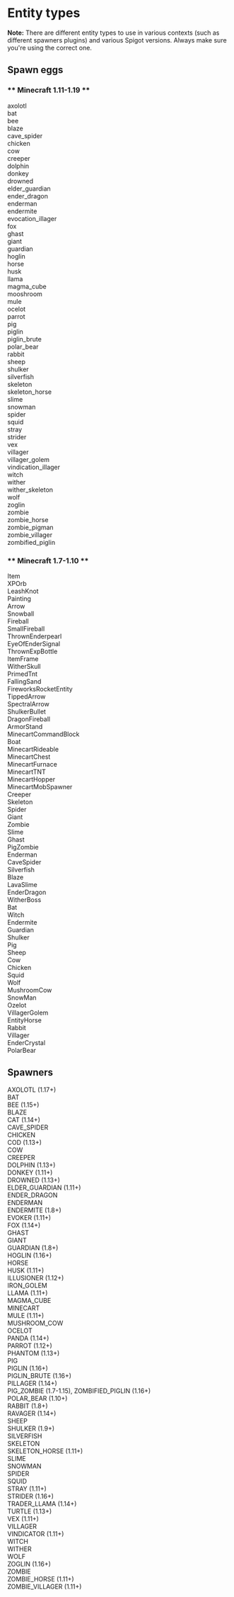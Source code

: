 # Entity types

<p class="warn"><b>Note:</b> There are different entity types to use in various contexts (such as different spawners
 plugins) and various Spigot versions. Always make sure you're using the correct one.</p>

## Spawn eggs

<!-- tabs:start -->

### ** Minecraft 1.11-1.19 **

axolotl<br />
bat<br />
bee<br />
blaze<br />
cave_spider<br />
chicken<br />
cow<br />
creeper<br />
dolphin<br />
donkey<br />
drowned<br />
elder_guardian<br />
ender_dragon<br />
enderman<br />
endermite<br />
evocation_illager<br />
fox<br />
ghast<br />
giant<br />
guardian<br />
hoglin<br />
horse<br />
husk<br />
llama<br />
magma_cube<br />
mooshroom<br />
mule<br />
ocelot<br />
parrot<br />
pig<br />
piglin<br />
piglin_brute<br />
polar_bear<br />
rabbit<br />
sheep<br />
shulker<br />
silverfish<br />
skeleton<br />
skeleton_horse<br />
slime<br />
snowman<br />
spider<br />
squid<br />
stray<br />
strider<br />
vex<br />
villager<br />
villager_golem<br />
vindication_illager<br />
witch<br />
wither<br />
wither_skeleton<br />
wolf<br />
zoglin<br />
zombie<br />
zombie_horse<br />
zombie_pigman<br />
zombie_villager<br />
zombified_piglin

### ** Minecraft 1.7-1.10 **

Item<br />
XPOrb<br />
LeashKnot<br />
Painting<br />
Arrow<br />
Snowball<br />
Fireball<br />
SmallFireball<br />
ThrownEnderpearl<br />
EyeOfEnderSignal<br />
ThrownExpBottle<br />
ItemFrame<br />
WitherSkull<br />
PrimedTnt<br />
FallingSand<br />
FireworksRocketEntity<br />
TippedArrow<br />
SpectralArrow<br />
ShulkerBullet<br />
DragonFireball<br />
ArmorStand<br />
MinecartCommandBlock<br />
Boat<br />
MinecartRideable<br />
MinecartChest<br />
MinecartFurnace<br />
MinecartTNT<br />
MinecartHopper<br />
MinecartMobSpawner<br />
Creeper<br />
Skeleton<br />
Spider<br />
Giant<br />
Zombie<br />
Slime<br />
Ghast<br />
PigZombie<br />
Enderman<br />
CaveSpider<br />
Silverfish<br />
Blaze<br />
LavaSlime<br />
EnderDragon<br />
WitherBoss<br />
Bat<br />
Witch<br />
Endermite<br />
Guardian<br />
Shulker<br />
Pig<br />
Sheep<br />
Cow<br />
Chicken<br />
Squid<br />
Wolf<br />
MushroomCow<br />
SnowMan<br />
Ozelot<br />
VillagerGolem<br />
EntityHorse<br />
Rabbit<br />
Villager<br />
EnderCrystal<br />
PolarBear

<!-- tabs:end -->

## Spawners

AXOLOTL (1.17+)<br />
BAT<br />
BEE (1.15+)<br />
BLAZE<br />
CAT (1.14+)<br />
CAVE_SPIDER<br />
CHICKEN<br />
COD (1.13+)<br />
COW<br />
CREEPER<br />
DOLPHIN (1.13+)<br />
DONKEY (1.11+)<br />
DROWNED (1.13+)<br />
ELDER_GUARDIAN (1.11+)<br />
ENDER_DRAGON<br />
ENDERMAN<br />
ENDERMITE (1.8+)<br />
EVOKER (1.11+)<br />
FOX (1.14+)<br />
GHAST<br />
GIANT<br />
GUARDIAN (1.8+)<br />
HOGLIN (1.16+)<br />
HORSE<br />
HUSK (1.11+)<br />
ILLUSIONER (1.12+)<br />
IRON_GOLEM<br />
LLAMA (1.11+)<br />
MAGMA_CUBE<br />
MINECART<br />
MULE (1.11+)<br />
MUSHROOM_COW<br />
OCELOT<br />
PANDA (1.14+)<br />
PARROT (1.12+)<br />
PHANTOM (1.13+)<br />
PIG<br />
PIGLIN (1.16+)<br />
PIGLIN_BRUTE (1.16+)<br />
PILLAGER (1.14+)<br />
PIG_ZOMBIE (1.7-1.15), ZOMBIFIED_PIGLIN (1.16+)<br />
POLAR_BEAR (1.10+)<br />
RABBIT (1.8+)<br />
RAVAGER (1.14+)<br />
SHEEP<br />
SHULKER (1.9+)<br />
SILVERFISH<br />
SKELETON<br />
SKELETON_HORSE (1.11+)<br />
SLIME<br />
SNOWMAN<br />
SPIDER<br />
SQUID<br />
STRAY (1.11+)<br />
STRIDER (1.16+)<br />
TRADER_LLAMA (1.14+)<br />
TURTLE (1.13+)<br />
VEX (1.11+)<br />
VILLAGER<br />
VINDICATOR (1.11+)<br />
WITCH<br />
WITHER<br />
WOLF<br />
ZOGLIN (1.16+)<br />
ZOMBIE<br />
ZOMBIE_HORSE (1.11+)<br />
ZOMBIE_VILLAGER (1.11+)
